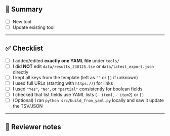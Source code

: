 ## 📌 Summary
<!--
Explain briefly what this PR does:
- Add a new tool
- Update an existing tool
-->

- [ ] New tool
- [ ] Update existing tool

---

## ✅ Checklist

- [ ] I added/edited **exactly one YAML file** under `tools/`
- [ ] I did **NOT** edit `data/results_230125.tsv` or `data/latest_export.json` directly
- [ ] I kept all keys from the template (left as `""` or `[]` if unknown)
- [ ] I used full URLs (starting with `https://`) for links
- [ ] I used `"Yes"`, `"No"`, or `"partial"` consistently for boolean fields
- [ ] I checked that list fields use YAML lists (`- item1`, `- item2`) or `[]`
- [ ] (Optional) I ran `python src/build_from_yaml.py` locally and saw it update the TSV/JSON

---

## 🔎 Reviewer notes
<!-- Add any details for the maintainers (e.g. unusual formats, known limitations) -->
